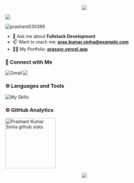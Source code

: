 <p align="center"> 
  <img src="https://github.com/rohit-yadavv/Rohit-Yadavv/blob/main/banner.jpg"/>
</p>

[![](https://visitcount.itsvg.in/api?id=prasxor&icon=0&color=0)](https://visitcount.itsvg.in)  

<p align="left"> 
  <img src="https://komarev.com/ghpvc/?username=prasxor&label=Profile%20views&color=0e75b6&style=flat" alt="prashant030399" />  
</p>

- 💬 Ask me about **Fullstack Development**
- 📫 Want to reach me: **pras.kumar.sinha@example.com**
- 👨‍💻 My Portfolio: **[prasxor.vercel.app](https://prasxor.vercel.app/)**

### 👋 Connect with Me
<a href="mailto:pras.kumar.sinha@gmail.com"><img align="left" src="https://img.shields.io/badge/Gmail-D14836?style=for-the-badge&logo=gmail&logoColor=white" alt="Gmail" /></a>
<a href="https://www.linkedin.com/in/prasxor/" target="_blank"><img align="left" src="https://img.shields.io/badge/LinkedIn-0077B5?style=for-the-badge&logo=linkedin&logoColor=white" target="_blank"></a>
<br/>

### ⚙️ Languages and Tools
  ![My Skills](https://skillicons.dev/icons?i=html,css,js,react,tailwind,py,typescript,bootstrap,nodejs,mongodb,c,cpp,java)

### ⚙️ GitHub Analytics
<a href="https://github.com/prasxor">
  <img height="160em" src="https://github-profile-summary-cards.vercel.app/api/cards/profile-details?username=prasxor&theme=github_dark" alt="Prashant Kumar Sinha github stats" />
</a>



<p align="center">  
  <img src="https://capsule-render.vercel.app/api?type=waving&color=gradient&height=100&section=footer"/>
</p>
